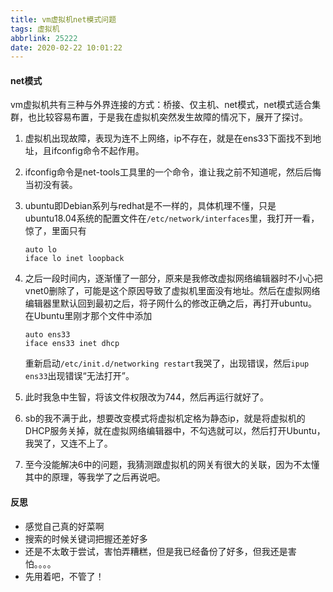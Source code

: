 ```yaml
---
title: vm虚拟机net模式问题
tags: 虚拟机
abbrlink: 25222
date: 2020-02-22 10:01:22
---
```


#### net模式

vm虚拟机共有三种与外界连接的方式：桥接、仅主机、net模式，net模式适合集群，也比较容易布置，于是我在虚拟机突然发生故障的情况下，展开了探讨。

1. 虚拟机出现故障，表现为连不上网络，ip不存在，就是在ens33下面找不到地址，且ifconfig命令不起作用。

2. ifconfig命令是net-tools工具里的一个命令，谁让我之前不知道呢，然后后悔当初没有装。

3. ubuntu即Debian系列与redhat是不一样的，具体机理不懂，只是ubuntu18.04系统的配置文件在`/etc/network/interfaces`里，我打开一看，惊了，里面只有

   ```linux
   auto lo
   iface lo inet loopback
   ```

4. 之后一段时间内，逐渐懂了一部分，原来是我修改虚拟网络编辑器时不小心把vnet0删除了，可能是这个原因导致了虚拟机里面没有地址。然后在虚拟网络编辑器里默认回到最初之后，将子网什么的修改正确之后，再打开ubuntu。在Ubuntu里刚才那个文件中添加

   ```
   auto ens33
   iface ens33 inet dhcp
   ```

   重新启动`/etc/init.d/networking restart`我哭了，出现错误，然后`ipup ens33`出现错误“无法打开”。

5. 此时我急中生智，将该文件权限改为744，然后再运行就好了。

6. sb的我不满于此，想要改变模式将虚拟机定格为静态ip，就是将虚拟机的DHCP服务关掉，就在虚拟网络编辑器中，不勾选就可以，然后打开Ubuntu，我哭了，又连不上了。

7. 至今没能解决6中的问题，我猜测跟虚拟机的网关有很大的关联，因为不太懂其中的原理，等我学了之后再说吧。

<!-- more -->

#### 反思

- 感觉自己真的好菜啊
- 搜索的时候关键词把握还差好多
- 还是不太敢于尝试，害怕弄糟糕，但是我已经备份了好多，但我还是害怕。。。。
- 先用着吧，不管了！